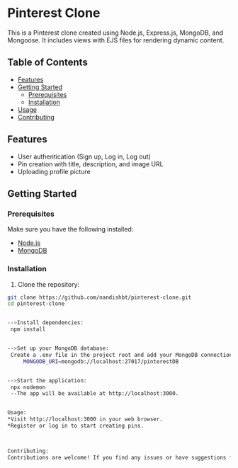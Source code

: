 # Pinterest Clone

This is a Pinterest clone created using Node.js, Express.js, MongoDB, and Mongoose. It includes views with EJS files for rendering dynamic content.

## Table of Contents

- [Features](#features)
- [Getting Started](#getting-started)
  - [Prerequisites](#prerequisites)
  - [Installation](#installation)
- [Usage](#usage)
- [Contributing](#contributing)


## Features

- User authentication (Sign up, Log in, Log out)
- Pin creation with title, description, and image URL
- Uploading profile picture

## Getting Started

### Prerequisites

Make sure you have the following installed:

- [Node.js](https://nodejs.org/)
- [MongoDB](https://www.mongodb.com/try/download/community)

### Installation

  1. Clone the repository:

   ```bash
   git clone https://github.com/nandishbt/pinterest-clone.git
   cd pinterest-clone


 -->Install dependencies:
    npm install


 -->Set up your MongoDB database:
    Create a .env file in the project root and add your MongoDB connection URI:
        MONGODB_URI=mongodb://localhost:27017/pinterestDB


 -->Start the application:
    npx nodemon
    --The app will be available at http://localhost:3000.


 Usage:
*Visit http://localhost:3000 in your web browser.
*Register or log in to start creating pins.



 Contributing:
Contributions are welcome! If you find any issues or have suggestions for improvements, feel free to open an issue or create a pull request.

